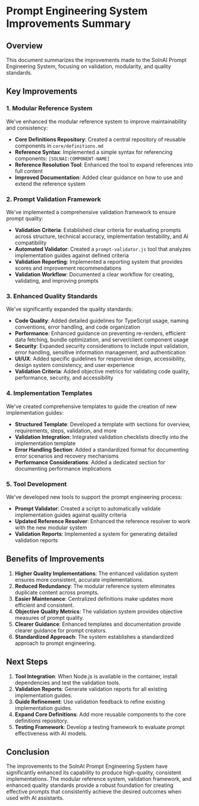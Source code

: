 # Prompt Engineering System Improvements Summary

## Overview

This document summarizes the improvements made to the SolnAI Prompt Engineering System, focusing on validation, modularity, and quality standards.

## Key Improvements

### 1. Modular Reference System

We've enhanced the modular reference system to improve maintainability and consistency:

- **Core Definitions Repository**: Created a central repository of reusable components in `core/definitions.md`
- **Reference Syntax**: Implemented a simple syntax for referencing components: `[SOLNAI:COMPONENT-NAME]`
- **Reference Resolution Tool**: Enhanced the tool to expand references into full content
- **Improved Documentation**: Added clear guidance on how to use and extend the reference system

### 2. Prompt Validation Framework

We've implemented a comprehensive validation framework to ensure prompt quality:

- **Validation Criteria**: Established clear criteria for evaluating prompts across structure, technical accuracy, implementation testability, and AI compatibility
- **Automated Validator**: Created a `prompt-validator.js` tool that analyzes implementation guides against defined criteria
- **Validation Reporting**: Implemented a reporting system that provides scores and improvement recommendations
- **Validation Workflow**: Documented a clear workflow for creating, validating, and improving prompts

### 3. Enhanced Quality Standards

We've significantly expanded the quality standards:

- **Code Quality**: Added detailed guidelines for TypeScript usage, naming conventions, error handling, and code organization
- **Performance**: Enhanced guidance on preventing re-renders, efficient data fetching, bundle optimization, and server/client component usage
- **Security**: Expanded security considerations to include input validation, error handling, sensitive information management, and authentication
- **UI/UX**: Added specific guidelines for responsive design, accessibility, design system consistency, and user experience
- **Validation Criteria**: Added objective metrics for validating code quality, performance, security, and accessibility

### 4. Implementation Templates

We've created comprehensive templates to guide the creation of new implementation guides:

- **Structured Template**: Developed a template with sections for overview, requirements, steps, validation, and more
- **Validation Integration**: Integrated validation checklists directly into the implementation template
- **Error Handling Section**: Added a standardized format for documenting error scenarios and recovery mechanisms
- **Performance Considerations**: Added a dedicated section for documenting performance implications

### 5. Tool Development

We've developed new tools to support the prompt engineering process:

- **Prompt Validator**: Created a script to automatically validate implementation guides against quality criteria
- **Updated Reference Resolver**: Enhanced the reference resolver to work with the new modular system
- **Validation Reports**: Implemented a system for generating detailed validation reports

## Benefits of Improvements

1. **Higher Quality Implementations**: The enhanced validation system ensures more consistent, accurate implementations.
2. **Reduced Redundancy**: The modular reference system eliminates duplicate content across prompts.
3. **Easier Maintenance**: Centralized definitions make updates more efficient and consistent.
4. **Objective Quality Metrics**: The validation system provides objective measures of prompt quality.
5. **Clearer Guidance**: Enhanced templates and documentation provide clearer guidance for prompt creators.
6. **Standardized Approach**: The system establishes a standardized approach to prompt engineering.

## Next Steps

1. **Tool Integration**: When Node.js is available in the container, install dependencies and test the validation tools.
2. **Validation Reports**: Generate validation reports for all existing implementation guides.
3. **Guide Refinement**: Use validation feedback to refine existing implementation guides.
4. **Expand Core Definitions**: Add more reusable components to the core definitions repository.
5. **Testing Framework**: Develop a testing framework to evaluate prompt effectiveness with AI models.

## Conclusion

The improvements to the SolnAI Prompt Engineering System have significantly enhanced its capability to produce high-quality, consistent implementations. The modular reference system, validation framework, and enhanced quality standards provide a robust foundation for creating effective prompts that consistently achieve the desired outcomes when used with AI assistants. 